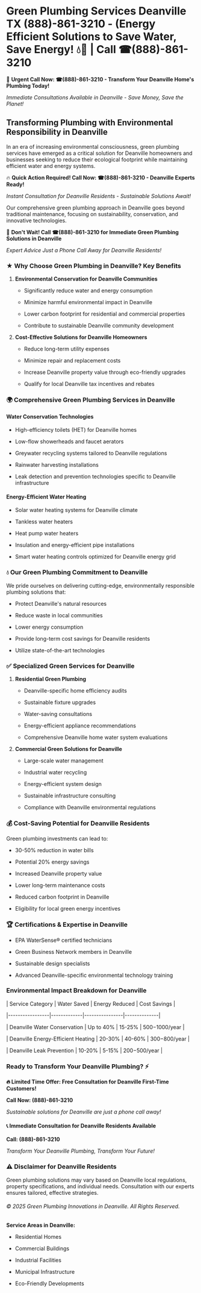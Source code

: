 # Green Plumbing Services Deanville TX (888)-861-3210 - (Energy Efficient Solutions to Save Water, Save Energy! 💧🌿 | Call ☎(888)-861-3210

🚨 **Urgent Call Now: ☎(888)-861-3210 - Transform Your Deanville Home's Plumbing Today!**
*Immediate Consultations Available in Deanville - Save Money, Save the Planet!*

## Transforming Plumbing with Environmental Responsibility in Deanville

In an era of increasing environmental consciousness, green plumbing services have emerged as a critical solution for Deanville homeowners and businesses seeking to reduce their ecological footprint while maintaining efficient water and energy systems. 

🔥 **Quick Action Required! Call Now: ☎(888)-861-3210 - Deanville Experts Ready!**
*Instant Consultation for Deanville Residents - Sustainable Solutions Await!*

Our comprehensive green plumbing approach in Deanville goes beyond traditional maintenance, focusing on sustainability, conservation, and innovative technologies.

🚨 **Don't Wait! Call ☎(888)-861-3210 for Immediate Green Plumbing Solutions in Deanville**
*Expert Advice Just a Phone Call Away for Deanville Residents!*

### ★ Why Choose Green Plumbing in Deanville? Key Benefits

1. **Environmental Conservation for Deanville Communities** 
   - Significantly reduce water and energy consumption
   - Minimize harmful environmental impact in Deanville
   - Lower carbon footprint for residential and commercial properties
   - Contribute to sustainable Deanville community development

2. **Cost-Effective Solutions for Deanville Homeowners** 
   - Reduce long-term utility expenses
   - Minimize repair and replacement costs
   - Increase Deanville property value through eco-friendly upgrades
   - Qualify for local Deanville tax incentives and rebates

### 🌍 Comprehensive Green Plumbing Services in Deanville

#### Water Conservation Technologies
- High-efficiency toilets (HET) for Deanville homes
- Low-flow showerheads and faucet aerators
- Greywater recycling systems tailored to Deanville regulations
- Rainwater harvesting installations
- Leak detection and prevention technologies specific to Deanville infrastructure

#### Energy-Efficient Water Heating
- Solar water heating systems for Deanville climate
- Tankless water heaters
- Heat pump water heaters
- Insulation and energy-efficient pipe installations
- Smart water heating controls optimized for Deanville energy grid

### 💧 Our Green Plumbing Commitment to Deanville

We pride ourselves on delivering cutting-edge, environmentally responsible plumbing solutions that:
- Protect Deanville's natural resources
- Reduce waste in local communities
- Lower energy consumption
- Provide long-term cost savings for Deanville residents
- Utilize state-of-the-art technologies

### ✅ Specialized Green Services for Deanville

1. **Residential Green Plumbing**
   - Deanville-specific home efficiency audits
   - Sustainable fixture upgrades
   - Water-saving consultations
   - Energy-efficient appliance recommendations
   - Comprehensive Deanville home water system evaluations

2. **Commercial Green Solutions for Deanville**
   - Large-scale water management
   - Industrial water recycling
   - Energy-efficient system design
   - Sustainable infrastructure consulting
   - Compliance with Deanville environmental regulations

### 💰 Cost-Saving Potential for Deanville Residents

Green plumbing investments can lead to:
- 30-50% reduction in water bills
- Potential 20% energy savings
- Increased Deanville property value
- Lower long-term maintenance costs
- Reduced carbon footprint in Deanville
- Eligibility for local green energy incentives

### 🏆 Certifications & Expertise in Deanville

- EPA WaterSense® certified technicians
- Green Business Network members in Deanville
- Sustainable design specialists
- Advanced Deanville-specific environmental technology training

### Environmental Impact Breakdown for Deanville

| Service Category | Water Saved | Energy Reduced | Cost Savings |
|-----------------|-------------|----------------|--------------|
| Deanville Water Conservation | Up to 40% | 15-25% | $500-$1000/year |
| Deanville Energy-Efficient Heating | 20-30% | 40-60% | $300-$800/year |
| Deanville Leak Prevention | 10-20% | 5-15% | $200-$500/year |

### Ready to Transform Your Deanville Plumbing? ⚡

**🔥 Limited Time Offer: Free Consultation for Deanville First-Time Customers!**

**Call Now: (888)-861-3210**
*Sustainable solutions for Deanville are just a phone call away!*

#### 📞 Immediate Consultation for Deanville Residents Available

**Call: (888)-861-3210**
*Transform Your Deanville Plumbing, Transform Your Future!*

### ⚠️ Disclaimer for Deanville Residents

Green plumbing solutions may vary based on Deanville local regulations, property specifications, and individual needs. Consultation with our experts ensures tailored, effective strategies.

###### © 2025 Green Plumbing Innovations in Deanville. All Rights Reserved.

**Service Areas in Deanville:** 
- Residential Homes
- Commercial Buildings
- Industrial Facilities
- Municipal Infrastructure
- Eco-Friendly Developments